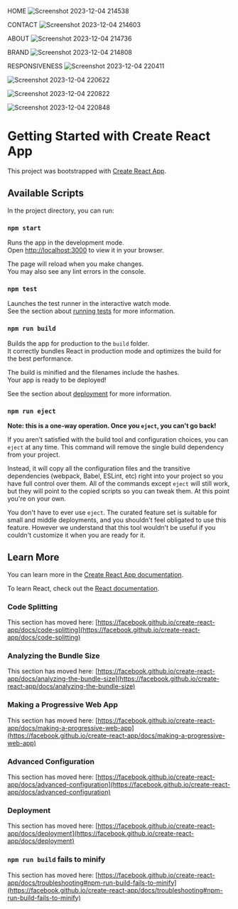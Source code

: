 HOME
![Screenshot 2023-12-04 214538](https://github.com/NeerajYadav-coder/TechyStar-WebApp/assets/134063655/df66897a-ef6a-4ac7-b0ed-d528d66381b1)

CONTACT
![Screenshot 2023-12-04 214603](https://github.com/NeerajYadav-coder/TechyStar-WebApp/assets/134063655/a7cd1d4a-cc58-4049-bbfe-dc7a1e49c454)

ABOUT
![Screenshot 2023-12-04 214736](https://github.com/NeerajYadav-coder/TechyStar-WebApp/assets/134063655/1be93e8f-d914-4f80-82e0-308975e6441e)

BRAND
![Screenshot 2023-12-04 214808](https://github.com/NeerajYadav-coder/TechyStar-WebApp/assets/134063655/eaa5a096-4582-45f4-bbef-56decd320c0c)

RESPONSIVENESS
![Screenshot 2023-12-04 220411](https://github.com/NeerajYadav-coder/TechyStar-WebApp/assets/134063655/2b76d0c4-d482-48da-b8bf-d013f5d8d8d7)


![Screenshot 2023-12-04 220622](https://github.com/NeerajYadav-coder/TechyStar-WebApp/assets/134063655/9f1bb5b5-494c-4bf2-86da-8e28636d7ea2)


![Screenshot 2023-12-04 220822](https://github.com/NeerajYadav-coder/TechyStar-WebApp/assets/134063655/7227a87c-5d99-48da-bd33-4cdf0d3f3ba9)


![Screenshot 2023-12-04 220848](https://github.com/NeerajYadav-coder/TechyStar-WebApp/assets/134063655/c0de28d1-033c-4ffd-93c5-55747caa985d)





# Getting Started with Create React App

This project was bootstrapped with [Create React App](https://github.com/facebook/create-react-app).

## Available Scripts

In the project directory, you can run:

### `npm start`

Runs the app in the development mode.\
Open [http://localhost:3000](http://localhost:3000) to view it in your browser.

The page will reload when you make changes.\
You may also see any lint errors in the console.

### `npm test`

Launches the test runner in the interactive watch mode.\
See the section about [running tests](https://facebook.github.io/create-react-app/docs/running-tests) for more information.

### `npm run build`

Builds the app for production to the `build` folder.\
It correctly bundles React in production mode and optimizes the build for the best performance.

The build is minified and the filenames include the hashes.\
Your app is ready to be deployed!

See the section about [deployment](https://facebook.github.io/create-react-app/docs/deployment) for more information.

### `npm run eject`

**Note: this is a one-way operation. Once you `eject`, you can't go back!**

If you aren't satisfied with the build tool and configuration choices, you can `eject` at any time. This command will remove the single build dependency from your project.

Instead, it will copy all the configuration files and the transitive dependencies (webpack, Babel, ESLint, etc) right into your project so you have full control over them. All of the commands except `eject` will still work, but they will point to the copied scripts so you can tweak them. At this point you're on your own.

You don't have to ever use `eject`. The curated feature set is suitable for small and middle deployments, and you shouldn't feel obligated to use this feature. However we understand that this tool wouldn't be useful if you couldn't customize it when you are ready for it.

## Learn More

You can learn more in the [Create React App documentation](https://facebook.github.io/create-react-app/docs/getting-started).

To learn React, check out the [React documentation](https://reactjs.org/).

### Code Splitting

This section has moved here: [https://facebook.github.io/create-react-app/docs/code-splitting](https://facebook.github.io/create-react-app/docs/code-splitting)

### Analyzing the Bundle Size

This section has moved here: [https://facebook.github.io/create-react-app/docs/analyzing-the-bundle-size](https://facebook.github.io/create-react-app/docs/analyzing-the-bundle-size)

### Making a Progressive Web App

This section has moved here: [https://facebook.github.io/create-react-app/docs/making-a-progressive-web-app](https://facebook.github.io/create-react-app/docs/making-a-progressive-web-app)

### Advanced Configuration

This section has moved here: [https://facebook.github.io/create-react-app/docs/advanced-configuration](https://facebook.github.io/create-react-app/docs/advanced-configuration)

### Deployment

This section has moved here: [https://facebook.github.io/create-react-app/docs/deployment](https://facebook.github.io/create-react-app/docs/deployment)

### `npm run build` fails to minify

This section has moved here: [https://facebook.github.io/create-react-app/docs/troubleshooting#npm-run-build-fails-to-minify](https://facebook.github.io/create-react-app/docs/troubleshooting#npm-run-build-fails-to-minify)
